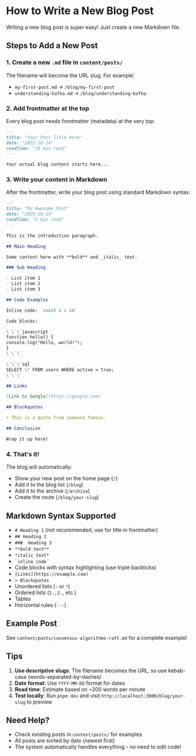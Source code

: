 # How to Write a New Blog Post

Writing a new blog post is super easy! Just create a new Markdown file.

## Steps to Add a New Post

### 1. Create a new `.md` file in `content/posts/`

The filename will become the URL slug. For example:

- `my-first-post.md` → `/blog/my-first-post`
- `understanding-kafka.md` → `/blog/understanding-kafka`

### 2. Add frontmatter at the top

Every blog post needs frontmatter (metadata) at the very top:

```markdown
---
title: "Your Post Title Here"
date: "2025-10-14"
readTime: "10 min read"
---

Your actual blog content starts here...
```

### 3. Write your content in Markdown

After the frontmatter, write your blog post using standard Markdown syntax:

```markdown
---
title: "My Awesome Post"
date: "2025-10-14"
readTime: "5 min read"
---

This is the introduction paragraph.

## Main Heading

Some content here with **bold** and _italic_ text.

### Sub Heading

- List item 1
- List item 2
- List item 3

## Code Examples

Inline code: `const x = 10`

Code blocks:

\`\`\`javascript
function hello() {
console.log("Hello, world!");
}
\`\`\`

\`\`\`sql
SELECT \* FROM users WHERE active = true;
\`\`\`

## Links

[Link to Google](https://google.com)

## Blockquotes

> This is a quote from someone famous.

## Conclusion

Wrap it up here!
```

### 4. That's it!

The blog will automatically:

- Show your new post on the home page (`/`)
- Add it to the blog list (`/blog`)
- Add it to the archive (`/archive`)
- Create the route (`/blog/your-slug`)

## Markdown Syntax Supported

- `# Heading 1` (not recommended, use for title in frontmatter)
- `## Heading 2`
- `###  Heading 3`
- `**bold text**`
- `*italic text*`
- `` `inline code` ``
- Code blocks with syntax highlighting (use triple backticks)
- `[Links](https://example.com)`
- `> Blockquotes`
- Unordered lists (`-` or `*`)
- Ordered lists (`1.`, `2.`, etc.)
- Tables
- Horizontal rules (`---`)

## Example Post

See `content/posts/consensus-algorithms-raft.md` for a complete example!

## Tips

1. **Use descriptive slugs**: The filename becomes the URL, so use kebab-case (words-separated-by-dashes)
2. **Date format**: Use `YYYY-MM-DD` format for dates
3. **Read time**: Estimate based on ~200 words per minute
4. **Test locally**: Run `pnpm dev` and visit `http://localhost:3000/blog/your-slug` to preview

## Need Help?

- Check existing posts in `content/posts/` for examples
- All posts are sorted by date (newest first)
- The system automatically handles everything - no need to edit code!
